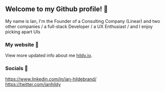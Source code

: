 

## Welcome to my Github profile! 🦖

My name is Ian, I'm the Founder of a Consulting Company (Linear) and two other companies / a full-stack Developer / a UX Enthusiast / and I enjoy picking apart UIs

### My website 👤
View more updated info about me [hildy.io](https://hildy.io/). 

### Socials 🤙
https://www.linkedin.com/in/ian-hildebrand/ \
https://twitter.com/ianhildy
